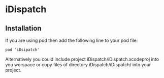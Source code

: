 # iDispatch

## Installation

If you are using pod then add the following line to your pod file:

```
pod 'iDsipatch'
```

Alternatively you could include project iDispatch/iDispatch.xcodeproj into you worspace or copy files of directory iDispatch/iDispatch/ into your project.
